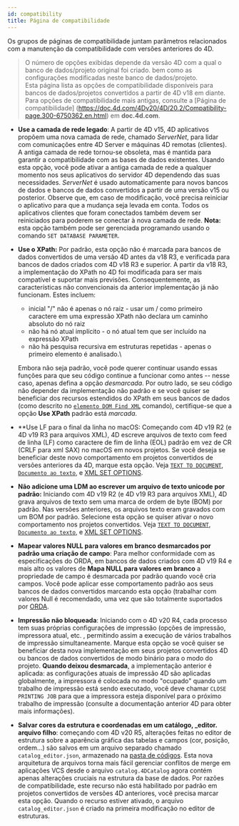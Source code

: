 ```yaml
---
id: compatibility
title: Página de compatibilidade
---
```


Os grupos de páginas de compatibilidade juntam parâmetros relacionados com a manutenção da compatibilidade com versões anteriores do 4D.

> O número de opções exibidas depende da versão 4D com a qual o banco de dados/projeto original foi criado. bem como as configurações modificadas neste banco de dados/projeto.\
> Esta página lista as opções de compatibilidade disponíveis para bancos de dados/projetos convertidos a partir de 4D v18 em diante. Para opções de compatibilidade mais antigas, consulte a [Página de compatibilidade] (https://doc.4d.com/4Dv20/4D/20.2/Compatibility-page.300-6750362.en.html) em **doc.4d.com**.

- **Use a camada de rede legado**: A partir de 4D v15, 4D aplicativos propõem uma nova camada de rede, chamado *ServerNet*, para lidar com comunicações entre 4D Server e máquinas 4D remotas (clientes). A antiga camada de rede tornou-se obsoleta, mas é mantida para garantir a compatibilidade com as bases de dados existentes. Usando esta opção, você pode ativar a antiga camada de rede a qualquer momento nos seus aplicativos do servidor 4D dependendo das suas necessidades. *ServerNet* é usado automaticamente para novos bancos de dados e bancos de dados convertidos a partir de uma versão v15 ou posterior. Observe que, em caso de modificação, você precisa reiniciar o aplicativo para que a mudança seja levada em conta. Todos os aplicativos clientes que foram conectados também devem ser reiniciados para poderem se conectar à nova camada de rede.
    **Nota:** esta opção também pode ser gerenciada programando usando o comando `SET DATABASE PARAMETER`.

- **Use o XPath:** Por padrão, esta opção não é marcada para bancos de dados convertidos de uma versão 4D antes da v18 R3, e verificada para bancos de dados criados com 4D v18 R3 e superior. A partir da v18 R3, a implementação do XPath no 4D foi modificada para ser mais compatível e suportar mais previsões. Consequentemente, as características não convencionais da anterior implementação já não funcionam. Estes incluem:

    - inicial "/" não é apenas o nó raiz - usar um / como primeiro caractere em uma expressão XPath não declara um caminho absoluto do nó raiz
    - não há nó atual implícito - o nó atual tem que ser incluído na expressão XPath
    - não há pesquisa recursiva em estruturas repetidas - apenas o primeiro elemento é analisado.\

    Embora não seja padrão, você pode querer continuar usando essas funções para que seu código continue a funcionar como antes -- nesse caso, apenas defina a opção *desmarcada*. Por outro lado, se seu código não depender da implementação não padrão e se você quiser se beneficiar dos recursos estendidos do XPath em seus bancos de dados (como descrito no [`elemento DOM Find XML`](https://doc.4d.com/4dv20/help/command/en/page864.html) comando), certifique-se que a opção **Use XPath** padrão está *marcada*.

- \*\*Use LF para o final da linha no macOS: Começando com 4D v19 R2 (e 4D v19 R3 para arquivos XML), 4D escreve arquivos de texto com feed de linha (LF) como caractere de fim de linha (EOL) padrão em vez de CR (CRLF para xml SAX) no macOS em novos projetos. Se você deseja se beneficiar deste novo comportamento em projetos convertidos de versões anteriores da 4D, marque esta opção. Veja [`TEXT TO DOCUMENT`](../commands-legacy/text-to-document.md), [`Documento ao texto`](https://doc.4d.com/4dv19R/help/command/en/page1236.html), e [XML SET OPTIONS](../commands-legacy/xml-set-options.md).

- **Não adicione uma LDM ao escrever um arquivo de texto unicode por padrão:** Iniciando com 4D v19 R2 (e 4D v19 R3 para arquivos XML), 4D grava arquivos de texto sem uma marca de ordem de byte (BOM) por padrão. Nas versões anteriores, os arquivos texto eram gravados com um BOM por padrão. Selecione esta opção se quiser ativar o novo comportamento nos projetos convertidos. Veja [`TEXT TO DOCUMENT`](../commands-legacy/text-to-document.md), [`Documento ao texto`](https://doc.4d.com/4dv20/help/command/en/page1236.html), e [XML SET OPTIONS](../commands-legacy/xml-set-options.md).

- **Mapear valores NULL para valores em branco desmarcados por padrão uma criação de campo**: Para melhor conformidade com as especificações do ORDA, em bancos de dados criados com 4D v19 R4 e mais alto os valores de **Mapa NULL para valores em branco** a propriedade de campo é desmarcada por padrão quando você cria campos. Você pode aplicar esse comportamento padrão aos seus bancos de dados convertidos marcando esta opção (trabalhar com valores Null é recomendado, uma vez que são totalmente suportados por [ORDA](../ORDA/overview.md).

- **Impressão não bloqueada**: Iniciando com o 4D v20 R4, cada processo tem suas próprias configurações de impressão (opções de impressão, impressora atual, etc. , permitindo assim a execução de vários trabalhos de impressão simultaneamente. Marque esta opção se você quiser se beneficiar desta nova implementação em seus projetos convertidos 4D ou bancos de dados convertidos de modo binário para o modo do projeto. **Quando deixou desmarcada**, a implementação anterior é aplicada: as configurações atuais de impressão 4D são aplicadas globalmente, a impressora é colocada no modo "ocupado" quando um trabalho de impressão está sendo executado, você deve chamar `CLOSE PRINTING JOB` para que a impressora esteja disponível para o próximo trabalho de impressão (consulte a documentação anterior 4D para obter mais informações).

- **Salvar cores da estrutura e coordenadas em um catálogo, _editor. arquivo filho**: começando com 4D v20 R5, alterações feitas no editor de estrutura sobre a aparência gráfica das tabelas e campos (cor, posição, ordem...) são salvos em um arquivo separado chamado `catalog_editor.json`, armazenado na [pasta de códigos](../Project/architecture.md#sources). Esta nova arquitetura de arquivos torna mais fácil gerenciar conflitos de merge em aplicações VCS desde o arquivo `catalog.4DCatalog` agora contém apenas alterações cruciais na estrutura da base de dados. Por razões de compatibilidade, este recurso não está habilitado por padrão em projetos convertidos de versões 4D anteriores, você precisa marcar esta opção. Quando o recurso estiver ativado, o arquivo `catalog_editor.json` é criado na primeira modificação no editor de estruturas.